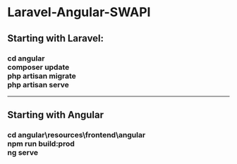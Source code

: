 # Laravel-Angular-SWAPI
<h2>Starting with Laravel:</h2>
<h3>cd angular<br>
  composer update<br>
  php artisan migrate<br>
  php artisan serve</h3>
  
 ----
 
 <h2>Starting with Angular</h2>
 <h3>cd angular\resources\frontend\angular<br>
    npm run build:prod <br>
    ng serve</h3>
